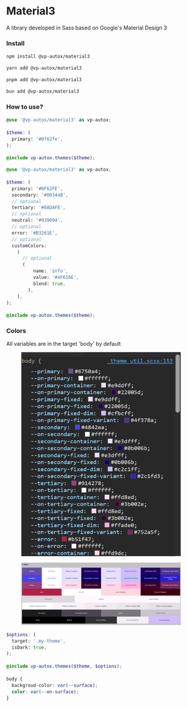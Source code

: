 # Material3

A library developed in Sass based on Google's Material Design 3

### Install

```sh
npm install @vp-autox/material3
```

```sh
yarn add @vp-autox/material3
```

```bash
pnpm add @vp-autox/material3
```

```bash
bun add @vp-autox/material3
```

### How to use?

```scss
@use '@vp-autox/material3' as vp-autox;

$theme: (
  primary: '#0f62fe',
);

@include vp-autox.themes($theme);
```

```scss
@use '@vp-autox/material3' as vp-autox;

$theme: (
  primary: '#0F62FE',
  secondary: '#00344B',
  // optional
  tertiary: '#0ADAFE',
  // optional
  neutral: '#939094',
  // optional
  error: '#B3261E',
  // optional
  customColors:
    (
      // optional
      (
          name: 'info',
          value: '#4F616E',
          blend: true,
        ),
    ),
);

@include vp-autox.themes($theme);
```

### Colors

All variables are in the target 'body' by default

<figure><img src="../../.gitbook/assets/image (1).png" alt=""><figcaption></figcaption></figure>

<figure><img src="../../.gitbook/assets/image.png" alt=""><figcaption></figcaption></figure>

```scss
$options: (
  target: '.my-theme',
  isDark: true,
);

@include vp-autox.themes($theme, $options);

body {
  backgroud-color: var(--surface);
  color: var(--on-surface);
}
```
